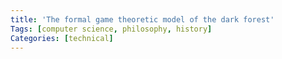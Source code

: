 ```yaml
---
title: 'The formal game theoretic model of the dark forest'
Tags: [computer science, philosophy, history]
Categories: [technical]
---
```

